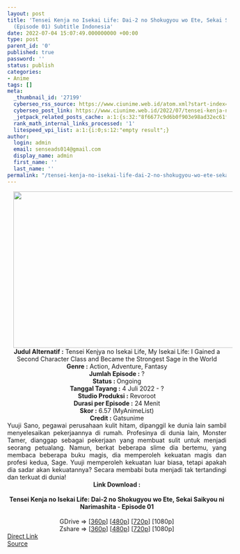```yaml
---
layout: post
title: 'Tensei Kenja no Isekai Life: Dai-2 no Shokugyou wo Ete, Sekai Saikyou ni Narimashita
  (Episode 01) Subtitle Indonesia'
date: 2022-07-04 15:07:49.000000000 +00:00
type: post
parent_id: '0'
published: true
password: ''
status: publish
categories:
- Anime
tags: []
meta:
  _thumbnail_id: '27199'
  cyberseo_rss_source: https://www.ciunime.web.id/atom.xml?start-index=1
  cyberseo_post_link: https://www.ciunime.web.id/2022/07/tensei-kenja-no-isekai-life-dai-2-no.html
  _jetpack_related_posts_cache: a:1:{s:32:"8f6677c9d6b0f903e98ad32ec61f8deb";a:2:{s:7:"expires";i:1658340487;s:7:"payload";a:3:{i:0;a:1:{s:2:"id";i:27532;}i:1;a:1:{s:2:"id";i:27358;}i:2;a:1:{s:2:"id";i:27218;}}}}
  rank_math_internal_links_processed: '1'
  litespeed_vpi_list: a:1:{i:0;s:12:"empty result";}
author:
  login: admin
  email: senseads014@gmail.com
  display_name: admin
  first_name: ''
  last_name: ''
permalink: "/tensei-kenja-no-isekai-life-dai-2-no-shokugyou-wo-ete-sekai-saikyou-ni-narimashita-episode-01-subtitle-indonesia/"
---
```

<div class="separator" style="clear: both; text-align: center;"><a href="https://blogger.googleusercontent.com/img/b/R29vZ2xl/AVvXsEjj7XNl6wPsVreq6eXwKl2rItNWvGimz6EJwQ3VMNEP4n4CUacBz4V3IPPWKhtf6jCzxMPtDJVqsMqo4hfJ2ObFjyn4Amiiz9-AMbBetYuauD0oysSrzElWkjSWyBDO7y17SjjgruHq4W6OTLMZLIP1YRm_zs_rHbfgLFfoGtIjb6s1zq7f12VGGtMn/s1280/Tensei%20Kenja%20no%20Isekai%20Life%20-%20Dai-2%20no%20Shokugyou%20wo%20Ete,%20Sekai%20Saikyou%20ni%20Narimashita.png" style="margin-left: 1em; margin-right: 1em;"><img border="0" data-original-height="720" data-original-width="1280" height="360" src="{{ site.baseurl }}/assets/2022/07/Tensei%20Kenja%20no%20Isekai%20Life%20-%20Dai-2%20no%20Shokugyou%20wo%20Ete,%20Sekai%20Saikyou%20ni%20Narimashita.png" width="640" /></a></div>
<div class="separator" style="clear: both; text-align: center;"></div>
<div style="text-align: center;"><b>Judul</b><b><b> Alternatif</b> :</b> Tensei Kenjya no Isekai Life,&nbsp;My Isekai Life: I Gained a Second Character Class and Became the Strongest Sage in the World</div>
<div style="text-align: center;"><b><b>Genre :</b></b> Action, Adventure, Fantasy</div>
<div style="text-align: center;"><b>Jumlah Episode :</b> ?<br /><b>Status :&nbsp;</b>Ongoing<br /><b>Tanggal Tayang :</b> 4 Juli 2022 - ?<br /><b>Studio Produksi :</b>&nbsp;Revoroot<br /><b>Durasi per Episode :</b> 24 Menit</div>
<div style="text-align: center;"><b>Skor :</b> 6.57 (MyAnimeList)</div>
<div style="text-align: center;"><b>Credit :</b>&nbsp;Gatsunime</div>
<div style="text-align: center;"></div>
<div style="text-align: justify;">Yuuji Sano, pegawai perusahaan kulit hitam, dipanggil ke dunia lain sambil menyelesaikan pekerjaannya di rumah. Profesinya di dunia lain, Monster Tamer, dianggap sebagai pekerjaan yang membuat sulit untuk menjadi seorang petualang. Namun, berkat beberapa slime dia bertemu, yang membaca beberapa buku magis, dia memperoleh kekuatan magis dan profesi kedua, Sage. Yuuji memperoleh kekuatan luar biasa, tetapi apakah dia sadar akan kekuatannya? Secara membabi buta menjadi tak tertandingi dan terkuat di dunia!</div>
<div style="text-align: justify;"></div>
<div style="text-align: justify;"></div>
<div style="text-align: center;">
<div style="text-align: center;">
<div style="text-align: left;">
<div style="text-align: center;"><b>Link Download :</b></div>
<div style="text-align: center;"><b><br /></b></div>
<div style="text-align: center;"><span style="text-align: left;"><b>Tensei Kenja no Isekai Life: Dai-2 no Shokugyou wo Ete, Sekai Saikyou ni Narimashita&nbsp;</b></span><b>- Episode 01</b></div>
<div style="text-align: center;"><b><br /></b></div>
<div style="text-align: center;">GDrive =&gt; [<a href="http://www.solidfiles.com/v/eZRe85XNx6vdP" target="_blank" rel="noopener">360p</a>] [<a href="http://www.solidfiles.com/v/WQd2qzQDr5665" target="_blank" rel="noopener">480p</a>] [<a href="http://www.solidfiles.com/v/MMB6D6wR5ALPx" target="_blank" rel="noopener">720p</a>] [1080p]</div>
<div style="text-align: center;">Zshare =&gt; [<a href="https://www66.zippyshare.com/v/dDRsbv5N/file.html" target="_blank" rel="noopener">360p</a>] [<a href="https://www66.zippyshare.com/v/qWjEQJac/file.html" target="_blank" rel="noopener">480p</a>] [<a href="https://www66.zippyshare.com/v/2YsNUiUp/file.html" target="_blank" rel="noopener">720p</a>] [1080p]</div>
</div>
</div>
</div>
<link rel="stylesheet" href="https://cdnjs.cloudflare.com/ajax/libs/font-awesome/4.7.0/css/font-awesome.min.css" />
<div class="divbtn"> <a href="https://handymansurrender.com/fihup8buzv?key=94550f7ce39444073321dde3b8782f97" class="btn"><i class="fa fa-download"></i> Direct Link</a> <br /><a href="https://www.ciunime.web.id/2022/07/tensei-kenja-no-isekai-life-dai-2-no.html">Source</a> </div>
